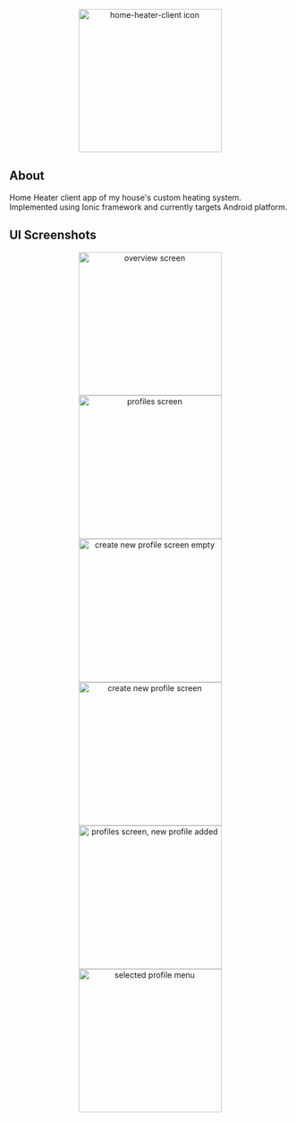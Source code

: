 <p align="center">
  <img alt="home-heater-client icon" src="https://user-images.githubusercontent.com/15313363/63725507-3ea79b80-c863-11e9-9166-f22828b1692f.png" width="256">
</p>

## About
Home Heater client app of my house's custom heating system. Implemented using Ionic framework and currently targets Android platform.


## UI Screenshots

<p align="center">
	<img alt="overview screen" src="https://user-images.githubusercontent.com/15313363/63725425-f6887900-c862-11e9-945b-d6fb7f2ffaa1.png" width="256" />
	<img alt="profiles screen" src="https://user-images.githubusercontent.com/15313363/63727050-d14a3980-c867-11e9-8736-6d4da308714b.png" width="256" />
  <img alt="create new profile screen empty" src="https://user-images.githubusercontent.com/15313363/63725428-f7210f80-c862-11e9-87d9-daaa221c3066.png" width="256" />
	<img alt="create new profile screen" src="https://user-images.githubusercontent.com/15313363/63725429-f7210f80-c862-11e9-9f73-a8bee19b420b.png" width="256" />
	<img alt="profiles screen, new profile added" src="https://user-images.githubusercontent.com/15313363/63727058-d8714780-c867-11e9-8fb1-0c82d4239bfc.png" width="256" />
	<img alt="selected profile menu" src="https://user-images.githubusercontent.com/15313363/63727341-ac09fb00-c868-11e9-82b7-915b74bea9f5.png" width="256" />
	
</p>
